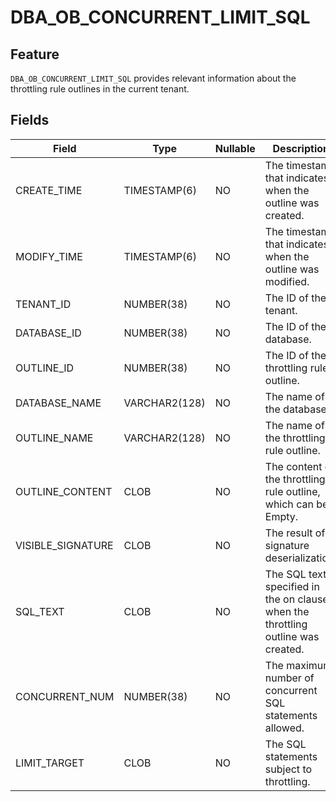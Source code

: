 # DBA_OB_CONCURRENT_LIMIT_SQL

## Feature

`DBA_OB_CONCURRENT_LIMIT_SQL` provides relevant information about the throttling rule outlines in the current tenant.

## Fields

| Field | Type | Nullable | Description |
| --- | --- | --- | --- |
| CREATE_TIME | TIMESTAMP(6) | NO | The timestamp that indicates when the outline was created. |
| MODIFY_TIME | TIMESTAMP(6) | NO | The timestamp that indicates when the outline was modified. |
| TENANT_ID | NUMBER(38) | NO | The ID of the tenant. |
| DATABASE_ID | NUMBER(38) | NO | The ID of the database. |
| OUTLINE_ID | NUMBER(38) | NO | The ID of the throttling rule outline. |
| DATABASE_NAME | VARCHAR2(128) | NO | The name of the database. |
| OUTLINE_NAME | VARCHAR2(128) | NO | The name of the throttling rule outline. |
| OUTLINE_CONTENT | CLOB | NO | The content of the throttling rule outline, which can be Empty. |
| VISIBLE_SIGNATURE | CLOB | NO | The result of signature deserialization. |
| SQL_TEXT | CLOB | NO | The SQL text specified in the on clause when the throttling outline was created. |
| CONCURRENT_NUM | NUMBER(38) | NO | The maximum number of concurrent SQL statements allowed. |
| LIMIT_TARGET | CLOB | NO | The SQL statements subject to throttling. |
